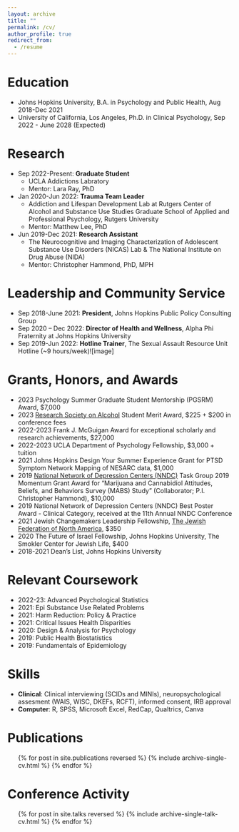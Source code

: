 ```yaml
---
layout: archive
title: ""
permalink: /cv/
author_profile: true
redirect_from:
  - /resume
---
```


# Education

* Johns Hopkins University, B.A. in Psychology and Public Health, Aug 2018-Dec 2021
* University of California, Los Angeles, Ph.D. in Clinical Psychology, Sep 2022 - June 2028 (Expected)

# Research
* Sep 2022-Present: <b>Graduate Student</b>
    * UCLA Addictions Labratory
    * Mentor: Lara Ray, PhD
* Jan 2020-Jun 2022: <b>Trauma Team Leader</b>
  * Addiction and Lifespan Development Lab at Rutgers Center of Alcohol and Substance Use Studies 
Graduate School of Applied and Professional Psychology, Rutgers University
  * Mentor: Matthew Lee, PhD
* Jun 2019-Dec 2021: <b>Research Assistant</b>
  * The Neurocognitive and Imaging Characterization of Adolescent Substance Use Disorders (NICAS) Lab & The National Institute on Drug Abuse (NIDA)
  * Mentor: Christopher Hammond, PhD, MPH

# Leadership and Community Service

* Sep 2018-June 2021: <b>President</b>, Johns Hopkins Public Policy Consulting Group
* Sep 2020 – Dec 2022: <b>Director of Health and Wellness</b>, Alpha Phi Fraternity at Johns Hopkins University
* Sep 2019-Jun 2022: <b>Hotline Trainer</b>, The Sexual Assault Resource Unit Hotline (~9 hours/week)![image]

# Grants, Honors, and Awards
* 2023	Psychology Summer Graduate Student Mentorship (PGSRM) Award, $7,000
* 2023	[Research Society on Alcohol](https://researchsocietyonalcohol.org/) Student Merit Award, $225 + $200 in conference fees 
* 2022-2023	Frank J. McGuigan Award for exceptional scholarly and research achievements, $27,000 
* 2022-2023	UCLA Department of Psychology Fellowship, $3,000 + tuition
* 2021	Johns Hopkins Design Your Summer Experience Grant for PTSD Symptom Network Mapping of NESARC data, $1,000
* 2019	[National Network of Depression Centers (NNDC)](https://nndc.org/) Task Group 2019 Momentum Grant Award for “Marijuana and Cannabidiol Attitudes, Beliefs, and Behaviors Survey (MABS) Study” (Collaborator; P.I. Christopher Hammond), $10,000 
* 2019	National Network of Depression Centers (NNDC) Best Poster Award - Clinical Category, received at the 11th Annual NNDC Conference
* 2021	Jewish Changemakers Leadership Fellowship, [The Jewish Federation of North America](https://www.jewishfederations.org/), $350
* 2020	The Future of Israel Fellowship, Johns Hopkins University, The Smokler Center for Jewish Life, $400
* 2018-2021	Dean’s List, Johns Hopkins University

# Relevant Coursework

* 2022-23: Advanced Psychological Statistics
* 2021: Epi Substance Use Related Problems
* 2021: Harm Reduction: Policy & Practice
* 2021: Critical Issues Health Disparities
* 2020: Design & Analysis for Psychology
* 2019: Public Health Biostatistics
* 2019: Fundamentals of Epidemiology


# Skills

* **Clinical**: Clinical interviewing (SCIDs and MINIs), neuropsychological assesment (WAIS, WISC, DKEFs, RCFT), informed consent, IRB approval
* **Computer**: R, SPSS, Microsoft Excel, RedCap, Qualtrics, Canva

# Publications

  <ul>{% for post in site.publications reversed %}
    {% include archive-single-cv.html %}
  {% endfor %}</ul>
  
# Conference Activity

  <ul>{% for post in site.talks reversed %}
    {% include archive-single-talk-cv.html %}
  {% endfor %}</ul>
